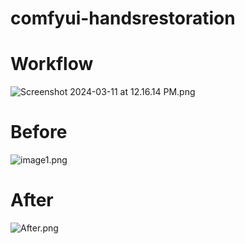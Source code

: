 # comfyui-handsrestoration

# Workflow
![Screenshot 2024-03-11 at 12.16.14 PM.png](..%2F..%2F..%2FDesktop%2FScreenshot%202024-03-11%20at%2012.16.14%20PM.png)
# Before
![image1.png](..%2F..%2Fpicture1229%2F4%2Fimage1.png)
# After
![After.png](..%2F..%2F..%2FDownloads%2FAfter.png)